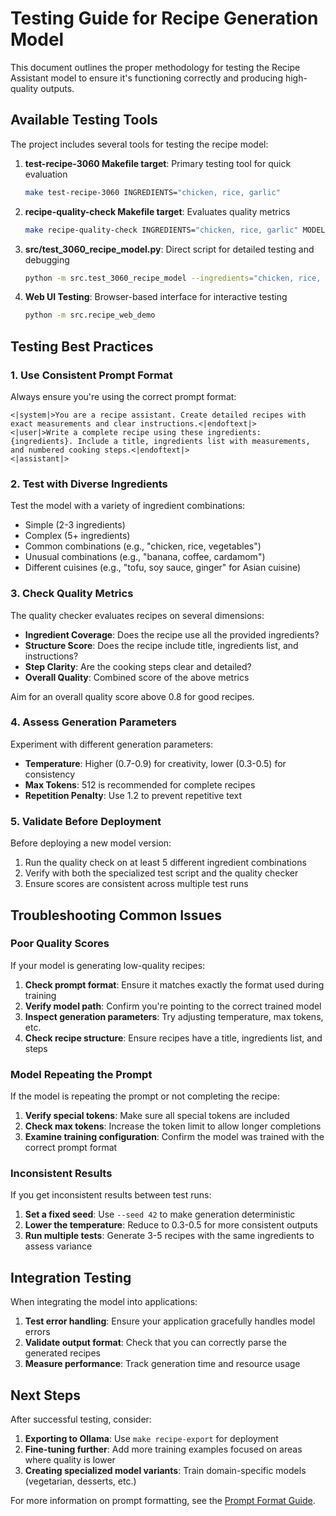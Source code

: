 # Testing Guide for Recipe Generation Model

This document outlines the proper methodology for testing the Recipe Assistant model to ensure it's functioning correctly and producing high-quality outputs.

## Available Testing Tools

The project includes several tools for testing the recipe model:

1. **test-recipe-3060 Makefile target**: Primary testing tool for quick evaluation
   ```bash
   make test-recipe-3060 INGREDIENTS="chicken, rice, garlic"
   ```

2. **recipe-quality-check Makefile target**: Evaluates quality metrics
   ```bash
   make recipe-quality-check INGREDIENTS="chicken, rice, garlic" MODEL_DIR="models/test_recipe_assistant_3060_geforce_rtx"
   ```

3. **src/test_3060_recipe_model.py**: Direct script for detailed testing and debugging
   ```bash
   python -m src.test_3060_recipe_model --ingredients="chicken, rice, garlic, bell peppers"
   ```

4. **Web UI Testing**: Browser-based interface for interactive testing
   ```bash
   python -m src.recipe_web_demo
   ```

## Testing Best Practices

### 1. Use Consistent Prompt Format

Always ensure you're using the correct prompt format:

```
<|system|>You are a recipe assistant. Create detailed recipes with exact measurements and clear instructions.<|endoftext|>
<|user|>Write a complete recipe using these ingredients: {ingredients}. Include a title, ingredients list with measurements, and numbered cooking steps.<|endoftext|>
<|assistant|>
```

### 2. Test with Diverse Ingredients

Test the model with a variety of ingredient combinations:
- Simple (2-3 ingredients)
- Complex (5+ ingredients)
- Common combinations (e.g., "chicken, rice, vegetables")
- Unusual combinations (e.g., "banana, coffee, cardamom")
- Different cuisines (e.g., "tofu, soy sauce, ginger" for Asian cuisine)

### 3. Check Quality Metrics

The quality checker evaluates recipes on several dimensions:
- **Ingredient Coverage**: Does the recipe use all the provided ingredients?
- **Structure Score**: Does the recipe include title, ingredients list, and instructions?
- **Step Clarity**: Are the cooking steps clear and detailed?
- **Overall Quality**: Combined score of the above metrics

Aim for an overall quality score above 0.8 for good recipes.

### 4. Assess Generation Parameters

Experiment with different generation parameters:
- **Temperature**: Higher (0.7-0.9) for creativity, lower (0.3-0.5) for consistency
- **Max Tokens**: 512 is recommended for complete recipes
- **Repetition Penalty**: Use 1.2 to prevent repetitive text

### 5. Validate Before Deployment

Before deploying a new model version:
1. Run the quality check on at least 5 different ingredient combinations
2. Verify with both the specialized test script and the quality checker
3. Ensure scores are consistent across multiple test runs

## Troubleshooting Common Issues

### Poor Quality Scores

If your model is generating low-quality recipes:

1. **Check prompt format**: Ensure it matches exactly the format used during training
2. **Verify model path**: Confirm you're pointing to the correct trained model
3. **Inspect generation parameters**: Try adjusting temperature, max tokens, etc.
4. **Check recipe structure**: Ensure recipes have a title, ingredients list, and steps

### Model Repeating the Prompt

If the model is repeating the prompt or not completing the recipe:

1. **Verify special tokens**: Make sure all special tokens are included
2. **Check max tokens**: Increase the token limit to allow longer completions
3. **Examine training configuration**: Confirm the model was trained with the correct prompt format

### Inconsistent Results

If you get inconsistent results between test runs:

1. **Set a fixed seed**: Use `--seed 42` to make generation deterministic
2. **Lower the temperature**: Reduce to 0.3-0.5 for more consistent outputs
3. **Run multiple tests**: Generate 3-5 recipes with the same ingredients to assess variance

## Integration Testing

When integrating the model into applications:

1. **Test error handling**: Ensure your application gracefully handles model errors
2. **Validate output format**: Check that you can correctly parse the generated recipes
3. **Measure performance**: Track generation time and resource usage

## Next Steps

After successful testing, consider:
1. **Exporting to Ollama**: Use `make recipe-export` for deployment
2. **Fine-tuning further**: Add more training examples focused on areas where quality is lower
3. **Creating specialized model variants**: Train domain-specific models (vegetarian, desserts, etc.)

For more information on prompt formatting, see the [Prompt Format Guide](PROMPT_FORMAT.md). 